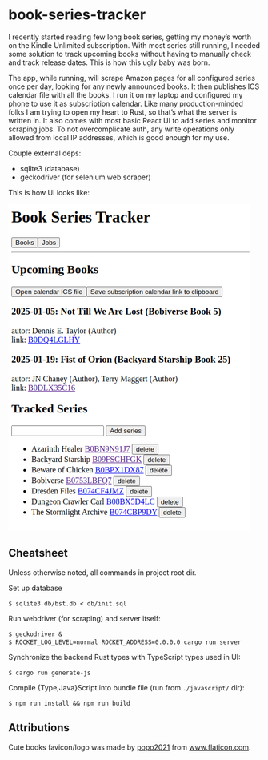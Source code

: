 # book-series-tracker

I recently started reading few long book series, getting my money’s worth on the Kindle Unlimited subscription. With most series still running, I needed some solution to track upcoming books without having to manually check and track release dates. This is how this ugly baby was born.

The app, while running, will scrape Amazon pages for all configured series once per day, looking for any newly announced books. It then publishes ICS calendar file with all the books. I run it on my laptop and configured my phone to use it as subscription calendar. Like many production-minded folks I am trying to open my heart to Rust, so that’s what the server is written in. It also comes with most basic React UI to add series and monitor scraping jobs. To not overcomplicate auth, any write operations only allowed from local IP addresses, which is good enough for my use.

Couple external deps:
- sqlite3 (database)
- geckodriver (for selenium web scraper)

This is how UI looks like:

![UI screenshot](./screenshot.png)

## Cheatsheet

Unless otherwise noted, all commands in project root dir.

Set up database
```
$ sqlite3 db/bst.db < db/init.sql
```

Run webdriver (for scraping) and server itself:
```
$ geckodriver &
$ ROCKET_LOG_LEVEL=normal ROCKET_ADDRESS=0.0.0.0 cargo run server
```

Synchronize the backend Rust types with TypeScript types used in UI:
```
$ cargo run generate-js
```

Compile  {Type,Java}Script into bundle file (run from `./javascript/` dir):
```
$ npm run install && npm run build
```
## Attributions

Cute books favicon/logo was made by <a href="https://www.flaticon.com/authors/popo2021">popo2021</a> from <a href="https://www.flaticon.com/">www.flaticon.com</a>.
